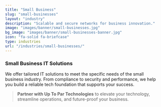 ```yaml
---
title: "Small Business"
slug: "small-businesses"
layout: "industry"
description: "Scalable and secure networks for business innovation."
image: "images/banner/small-businesses.jpg"
bg_image: "images/banner/small-businesses-banner.jpg"
icon: "fa-solid fa-briefcase"
type: industries
url: "/industries/small-businesses/"
---
```


### Small Business IT Solutions

We offer tailored IT solutions to meet the specific needs of the small business industry. From compliance to security and performance, we help you build a reliable tech foundation that supports your success.

> **Partner with Up To Par Technologies** to elevate your technology, streamline operations, and future-proof your business.